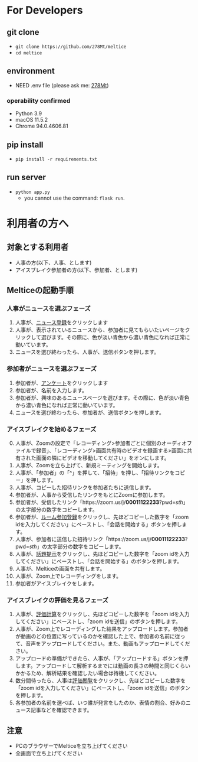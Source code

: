 # For Developers

## git clone
- `git clone https://github.com/278Mt/meltice`
- `cd meltice`

## environment
- NEED .env file (please ask me: [278Mt](https://github.com/278Mt))

### operability confirmed
- Python 3.9
- macOS 11.5.2
- Chrome 94.0.4606.81

## pip install
- `pip install -r requirements.txt`

## run server
- `python app.py`
  - you cannot use the command: `flask run`.

# 利用者の方へ

## 対象とする利用者
- 人事の方(以下、人事、とします)
- アイスブレイク参加者の方(以下、参加者、とします)

## Melticeの起動手順

### 人事がニュースを選ぶフェーズ
1. 人事が、[ニュース登録](http://127.0.0.1:5000/news)をクリックします
2. 人事が、表示されているニュースから、参加者に見てもらいたいページをクリックして選びます。その際に、色が淡い青色から濃い青色になれば正常に動いています。
3. ニュースを選び終わったら、人事が、送信ボタンを押します。

### 参加者がニュースを選ぶフェーズ
1. 参加者が、[アンケート](http://127.0.0.1:5000/enquete)をクリックします
2. 参加者が、名前を入力します。
3. 参加者が、興味のあるニュースページを選びます。その際に、色が淡い青色から濃い青色になれば正常に動いています。
4. ニュースを選び終わったら、参加者が、送信ボタンを押します。

### アイスブレイクを始めるフェーズ
0. 人事が、Zoomの設定で「レコーディング>参加者ごとに個別のオーディオファイルで録音」、「レコーディング>画面共有時のビデオを録画する>画面に共有された画面の隣にビデオを移動してください」をオンにします。
1. 人事が、Zoomを立ち上げて、新規ミーティングを開始します。
2. 人事が、「参加者」の「^」を押して、「招待」を押し、「招待リンクをコピー」を押します。
3. 人事が、コピーした招待リンクを参加者たちに送信します。　
4. 参加者が、人事から受信したリンクをもとにZoomに参加します。
5. 参加者が、受信したリンク「https\://zoom\.us/j/**00011122233**?pwd=*sth*」の太字部分の数字をコピーします。
6. 参加者が、[ルーム参加登録](http://127.0.0.1:5000/room)をクリックし、先ほどコピーした数字を「zoom idを入力してください」にペーストし、「会話を開始する」ボタンを押します。
7. 人事が、参加者に送信した招待リンク「https\://zoom\.us/j/**00011122233**?pwd=*sth*」の太字部分の数字をコピーします。
8. 人事が、[話題提示](http://127.0.0.1:5000/suggestion)をクリックし、先ほどコピーした数字を「zoom idを入力してください」にペーストし、「会話を開始する」のボタンを押します。
9. 人事が、Melticeの画面を共有します。
10. 人事が、Zoom上でレコーディングをします。
11. 参加者がアイスブレイクをします。

### アイスブレイクの評価を見るフェーズ
1. 人事が、[評価計算](http://127.0.0.1:5000/computing)をクリックし、先ほどコピーした数字を「zoom idを入力してください」にペーストし、「zoom idを送信」のボタンを押します。
2. 人事が、Zoom上でレコーディングした結果をアップロードします。参加者が動画のどの位置に写っているのかを確認した上で、参加者の名前に従って、音声をアップロードしてください。また、動画もアップロードしてください。
3. アップロードの準備ができたら、人事が、「アップロードする」ボタンを押します。アップロードして解析するまでには動画の長さの時間と同じくらいかかるため、解析結果を確認したい場合は待機してください。
4. 数分間待ったら、人事は[評価閲覧](http://127.0.0.1:5000/evaluation)をクリックし、先ほどコピーした数字を「zoom idを入力してください」にペーストし、「zoom idを送信」のボタンを押します。
5. 各参加者の名前を選べば、いつ誰が発言をしたのか、表情の割合、好みのニュース記事などを確認できます。

## 注意
- PCのブラウザーでMelticeを立ち上げてください
- 全画面で立ち上げてください

